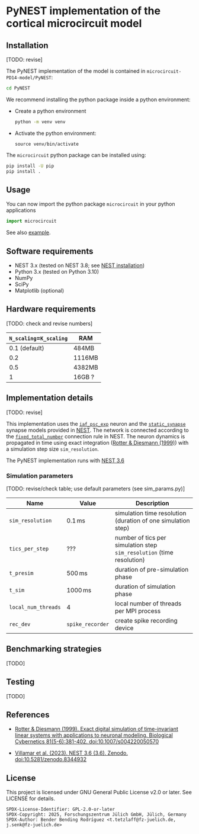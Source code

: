 # PyNEST implementation of the cortical microcircuit model 

## Installation

[TODO: revise]

The PyNEST implementation of the model is contained in `microcircuit-PD14-model/PyNEST`:
  ```bash
  cd PyNEST
  ```

We recommend installing the python package inside a python environment:
- Create a python environment
  ```bash
  python -m venv venv
  ```
- Activate the python environment:
  ```
  source venv/bin/activate
  ```

The `microcircuit` python package can be installed using:
  ```bash
  pip install -U pip
  pip install .
  ```

## Usage

You can now import the python package `microcircuit` in your python applications

```python
import microcircuit
```
See also [example](examples/run_microcircuit.py).
  
## Software requirements

- NEST 3.x (tested on NEST 3.8; see [NEST installation](https://nest-simulator.readthedocs.io/en/stable/installation))
- Python 3.x (tested on Python 3.10)
- NumPy
- SciPy
- Matplotlib (optional)

## Hardware requirements

[TODO: check and revise numbers]

| `N_scaling`=`K_scaling`   | RAM    |
|---------------------------|--------|
| 0.1 (default)             |  484MB |
| 0.2                       | 1116MB |
| 0.5                       | 4382MB |
| 1                         | 16GB ? |

## Implementation details

[TODO: revise]

This implementation uses the [`iaf_psc_exp`](https://nest-simulator.readthedocs.io/en/stable/models/iaf_psc_exp.html) neuron and the [`static_synapse`](https://nest-simulator.readthedocs.io/en/stable/models/static_synapse.html) synapse models provided in [NEST]. The network is connected according to the [`fixed_total_number`](https://nest-simulator.readthedocs.io/en/stable/synapses/connectivity_concepts.html#random-fixed-total-number) connection rule in NEST. The neuron dynamics is propagated in time using exact integration ([Rotter & Diesmann (1999)]) with a simulation step size `sim_resolution`.

The PyNEST implementation runs with [NEST 3.6](https://github.com/nest/nest-simulator.git)

### Simulation parameters

[TODO: revise/check table; use default parameters (see sim_params.py)]

| Name | Value | Description |
|--|--|--|
| `sim_resolution` | $`0.1\,\text{ms}`$ | simulation time resolution (duration of one simulation step) |
| `tics_per_step` | $`???`$ | number of tics per simulation step `sim_resolution` (time resolution) |
| `t_presim` | $`500\,\text{ms}`$| duration of pre-simulation phase |
| `t_sim` | $`1000\,\text{ms}`$| duration of simulation phase |
| `local_num_threads` | $`4`$ | local number of threads per MPI process |
| `rec_dev` | `spike_recorder` | create spike recording device |

## Benchmarking strategies

[TODO]

## Testing

[TODO]

## References

[Rotter & Diesmann (1999)]: #Rotter99_381
<a name="Rotter99_381"></a>
* [Rotter & Diesmann (1999). Exact digital simulation of time-invariant linear systems with applications to neuronal modeling. Biological Cybernetics 81(5-6):381-402. doi:10.1007/s004220050570](https://doi.org/10.1007/s004220050570)

[NEST]: #NEST
<a name="NEST"></a>
* [Villamar et al. (2023). NEST 3.6 (3.6). Zenodo. doi:10.5281/zenodo.8344932](https://doi.org/10.5281/zenodo.8344932)

License
-------

This project is licensed under GNU General Public License v2.0 or later.
See LICENSE for details.

```
SPDX-License-Identifier: GPL-2.0-or-later
SPDX-Copyright: 2025, Forschungszentrum Jülich GmbH, Jülich, Germany
SPDX-Author: Bender Bending Rodríguez <t.tetzlaff@fz-juelich.de, j.senk@fz-juelich.de>
```
